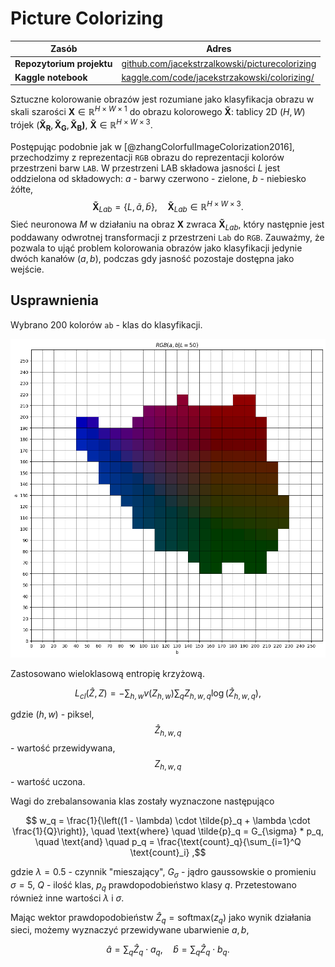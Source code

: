 # Picture Colorizing


| **Zasób**                 | **Adres**                                                                                                                  |
| ------------------------- | -------------------------------------------------------------------------------------------------------------------------- |
| **Repozytorium projektu** | [github.com/jacekstrzalkowski/picturecolorizing](https://github.com/jacekstrzalkowski/picturecolorizing)                   |
| **Kaggle notebook**       | [kaggle.com/code/jacekstrzakowski/colorizing/](https://www.kaggle.com/code/jacekstrzakowski/colorizing/)                   |

Sztuczne kolorowanie obrazów jest rozumiane jako klasyfikacja obrazu w skali szarości $\mathbf{X} \in \mathbb{R}^{H\times W\times 1}$ do obrazu kolorowego $\mathbf{\tilde{X}}$: tablicy 2D $(H,W)$ trójek $(\mathbf{\tilde{X}_{R}}, \mathbf{\tilde{X}_{G}}, \mathbf{\tilde{X}_{B})}$, $\mathbf{\tilde{X}} \in \mathbb{R}^{H\times W\times 3}$.

Postępując podobnie jak w [@zhangColorfulImageColorization2016], przechodzimy z reprezentacji `RGB` obrazu do reprezentacji kolorów przestrzeni barw `LAB`. W przestrzeni LAB składowa jasności $L$ jest oddzielona od składowych: $a$ - barwy czerwono - zielone, $b$ - niebiesko żółte,
$$\mathbf{\tilde{X}}_{Lab} = \{L, \tilde{a}, \tilde{b}\}, \quad \mathbf{\tilde{X}}_{Lab} \in \mathbb{R}^{H \times W \times 3}.$$
Sieć neuronowa $M$ w działaniu na obraz $\mathbf{X}$ zwraca $\mathbf{\tilde{X}}_{Lab}$, który następnie jest poddawany odwrotnej transformacji z przestrzeni `Lab` do `RGB`. Zauważmy, że pozwala to ująć problem kolorowania obrazów jako klasyfikacji jedynie dwóch kanałów $(a,b)$, podczas gdy jasność pozostaje dostępna jako wejście.

## Usprawnienia

Wybrano $200$ kolorów `ab` - klas do klasyfikacji.

![Klasy](P4/img/classes.png)

Zastosowano wieloklasową entropię krzyżową.

$$L_{cl}(\hat{Z}, Z) = -\sum_{h,w} v(Z_{h,w}) \sum_{q} Z_{h,w,q} \log(\hat{Z}_{h,w,q}),$$

gdzie $(h,w)$ - piksel, $$\hat{Z}_{h,w,q}$$ - wartość przewidywana, $$Z_{h,w,q}$$ - wartość uczona.

Wagi do zrebalansowania klas zostały wyznaczone następująco

$$
w_q = \frac{1}{\left((1 - \lambda) \cdot \tilde{p}_q + \lambda \cdot \frac{1}{Q}\right)}, \quad \text{where} \quad \tilde{p}_q = G_{\sigma} * p_q, \quad \text{and} \quad p_q = \frac{\text{count}_q}{\sum_{i=1}^Q \text{count}_i}
,$$

gdzie $\lambda = 0.5$ - czynnik "mieszający", $G_{\sigma}$ - jądro gaussowskie o promieniu $\sigma = 5$, $Q$ - ilość klas, $p_q$ prawdopodobieństwo klasy $q$. Przetestowano również inne wartości $\lambda$ i $\sigma$.

Mając wektor prawdopodobieństw $\hat{Z}_q = \text{softmax}(z_q)$ jako wynik działania sieci, możemy wyznaczyć przewidywane ubarwienie $a, b$,

$$
\hat{a} = \sum_q \hat{Z}_q \cdot a_q, \quad \hat{b} = \sum_q \hat{Z}_q \cdot b_q
.$$
